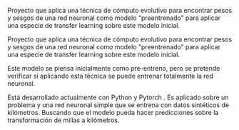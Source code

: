 Proyecto que aplica una técnica de cómputo evolutivo para encontrar pesos y sesgos de una red neuronal como modelo "preentrenado" para aplicar una especie de transfer learning sobre este modelo inicial.

Proyecto que aplica una técnica de cómputo evolutivo para encontrar pesos y sesgos de una red neuronal como modelo "preentrenado" para aplicar una especie de transfer learning sobre este modelo inicial.

Este modelo se piensa inicialmente como pre-entreno, pero se pretende verificar si aplicando esta técnica se puede entrenar totalmente la red neuronal.

Está desarrollado actualmente con Python y Pytorch . Es aplicado sobre un problema y una red neuronal simple que se entrena con datos sintéticos de kilómetros. Buscando que el modelo pueda hacer predicciones sobre la transformación de millas a kilómetros.
